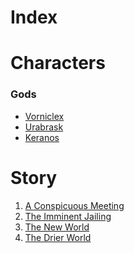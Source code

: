 Index
=====

# Characters #

### Gods ###

- [Vorniclex](characters/Vorniclex.md)
- [Urabrask](characters/Urabrask.md)
- [Keranos](characters/Keranos.md)

# Story #

1. [A Conspicuous Meeting](story/01AConspicuousMeeting.md)
2. [The Imminent Jailing](story/02TheImminentJailing.md)
3. [The New World](story/03TheNewWorld.md)
4. [The Drier World](story/04TheDrierWorld.md)
